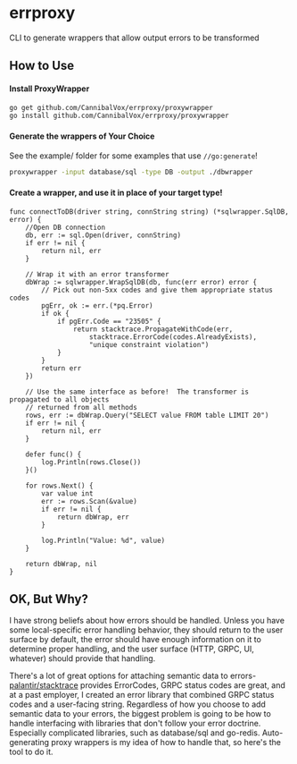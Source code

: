# errproxy

CLI to generate wrappers that allow output errors to be transformed

## How to Use

#### Install ProxyWrapper

```bash
go get github.com/CannibalVox/errproxy/proxywrapper
go install github.com/CannibalVox/errproxy/proxywrapper
```

#### Generate the wrappers of Your Choice

See the example/ folder for some examples that use `//go:generate`!

```bash
proxywrapper -input database/sql -type DB -output ./dbwrapper
```

#### Create a wrapper, and use it in place of your target type!

```golang
func connectToDB(driver string, connString string) (*sqlwrapper.SqlDB, error) {
	//Open DB connection
	db, err := sql.Open(driver, connString)
	if err != nil {
		return nil, err
	}

	// Wrap it with an error transformer
	dbWrap := sqlwrapper.WrapSqlDB(db, func(err error) error {
		// Pick out non-5xx codes and give them appropriate status codes
		pgErr, ok := err.(*pq.Error)
		if ok {
			if pgErr.Code == "23505" {
				return stacktrace.PropagateWithCode(err, 
					stacktrace.ErrorCode(codes.AlreadyExists),
					"unique constraint violation")
			}
		}
		return err
	})

	// Use the same interface as before!  The transformer is propagated to all objects
	// returned from all methods
	rows, err := dbWrap.Query("SELECT value FROM table LIMIT 20")
	if err != nil {
		return nil, err
	}

	defer func() {
		log.Println(rows.Close())
	}()

	for rows.Next() {
		var value int
		err := rows.Scan(&value)
		if err != nil {
			return dbWrap, err
		}

		log.Println("Value: %d", value)
	}

	return dbWrap, nil
}
```

## OK, But Why?

I have strong beliefs about how errors should be handled.  Unless you have some local-specific error handling behavior, they should return to the user surface by default, the error should have enough information on it to determine proper handling, and the user surface (HTTP, GRPC, UI, whatever) should provide that handling.  

There's a lot of great options for attaching semantic data to errors- [palantir/stacktrace](https://github.com/palantir/stacktrace) provides ErrorCodes, GRPC status codes are great, and at a past employer, I created an error library that combined GRPC status codes and a user-facing string.  Regardless of how you choose to add semantic data to your errors, the biggest problem is going to be how to handle interfacing with libraries that don't follow your error doctrine.  Especially complicated libraries, such as database/sql and go-redis.  Auto-generating proxy wrappers is my idea of how to handle that, so here's the tool to do it.

